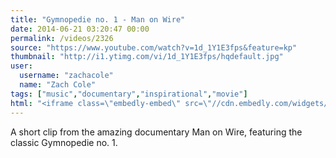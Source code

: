 ```yaml
---
title: "Gymnopedie no. 1 - Man on Wire"
date: 2014-06-21 03:20:47 00:00
permalink: /videos/2326
source: "https://www.youtube.com/watch?v=1d_1Y1E3fps&feature=kp"
thumbnail: "http://i1.ytimg.com/vi/1d_1Y1E3fps/hqdefault.jpg"
user:
  username: "zachacole"
  name: "Zach Cole"
tags: ["music","documentary","inspirational","movie"]
html: "<iframe class=\"embedly-embed\" src=\"//cdn.embedly.com/widgets/media.html?src=http%3A%2F%2Fwww.youtube.com%2Fembed%2F1d_1Y1E3fps%3Fwmode%3Dtransparent%26feature%3Doembed&wmode=transparent&url=http%3A%2F%2Fwww.youtube.com%2Fwatch%3Fv%3D1d_1Y1E3fps&image=http%3A%2F%2Fi1.ytimg.com%2Fvi%2F1d_1Y1E3fps%2Fhqdefault.jpg&key=daaebf4d9cdd46779200162d0ca86e20&type=text%2Fhtml&schema=youtube\" width=\"854\" height=\"480\" scrolling=\"no\" frameborder=\"0\" allowfullscreen></iframe>"
---
```


A short clip from the amazing documentary Man on Wire, featuring the classic Gymnopedie no. 1.